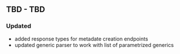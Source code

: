 ## TBD - TBD

### Updated

- added response types for metadate creation endpoints
- updated generic parser to work with list of parametrized generics
